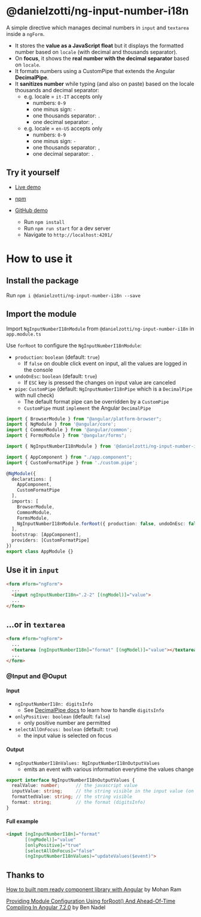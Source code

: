 # @danielzotti/ng-input-number-i18n

A simple directive which manages decimal numbers in `input` and `textarea` inside a `ngForm`.

- It stores the **value as a JavaScript float** but it displays the formatted number based on `locale` (with decimal and thousands separator). 
- On **focus**, it shows the **real number with the decimal separator** based on `locale`.
- It formats numbers using a CustomPipe that extends the Angular **DecimalPipe**.
- It **sanitizes number** while typing (and also on paste) based on the locale thousands and decimal separator:
    - e.g. locale = `it-IT` accepts only
        - numbers: `0-9`
        - one minus sign: `-`
        - one thousands separator: `.`
        - one decimal separator: `,`
    - e.g. locale = `en-US` accepts only
        - numbers: `0-9`
        - one minus sign: `-`
        - one thousands separator: `,`
        - one decimal separator: `.`

## Try it yourself

- [Live demo](https://danielzotti.github.io/ng-input-number-i18n)

- [npm](https://www.npmjs.com/package/@danielzotti/ng-input-number-i18n)


- [GitHub demo](https://github.com/danielzotti/ng-input-number-i18n)
  - Run `npm install`
  - Run `npm run start` for a dev server
  - Navigate to `http://localhost:4201/`

# How to use it

## Install the package

Run `npm i @danielzotti/ng-input-number-i18n --save`

## Import the module

Import `NgInputNumberI18nModule` from `@danielzotti/ng-input-number-i18n` in `app.module.ts`

Use `forRoot` to configure the `NgInputNumberI18nModule`:
- `production`: `boolean` (default: `true`)
    - If `false` on double click event on input, all the values are logged in the console
- `undoOnEsc`: `boolean` (default: `true`)
    - If `ESC` key is pressed the changes on input value are canceled
- `pipe`: `CustomPipe` (default: `NgInputNumberI18nPipe` which is a `DecimalPipe` with null check)
    - The default format pipe can be overridden by a `CustomPipe`
    - `CustomPipe` must `implement` the Angular `DecimalPipe`

```typescript
import { BrowserModule } from "@angular/platform-browser";
import { NgModule } from '@angular/core';
import { CommonModule } from '@angular/common';
import { FormsModule } from "@angular/forms";

import { NgInputNumberI18nModule } from '@danielzotti/ng-input-number-i18n';

import { AppComponent } from "./app.component";
import { CustomFormatPipe } from './custom.pipe';

@NgModule({
  declarations: [
    AppComponent,
    CustomFormatPipe
  ],
  imports: [
    BrowserModule,
    CommonModule,
    FormsModule, 
    NgInputNumberI18nModule.forRoot({ production: false, undoOnEsc: false, pipe: CustomFormatPipe }),
  ],
  bootstrap: [AppComponent],
  providers: [CustomFormatPipe]
})
export class AppModule {}
```

## Use it in `input`

```html
<form #form="ngForm">
  ...
  <input ngInputNumberI18n=".2-2" [(ngModel)]="value">
  ...
</form>
```

## ...or in `textarea`

```html
<form #form="ngForm">
  ...
  <textarea [ngInputNumberI18n]="format" [(ngModel)]="value"></textarea>
  ...
</form>
```

### @Input and @Ouput

#### Input 
- `ngInputNumberI18n: digitsInfo`
    - See [DecimalPipe docs](https://angular.io/api/common/DecimalPipe#parameters) to learn how to handle `digitsInfo`
- `onlyPositive: boolean` (default: `false`)
    - only positive number are permitted
- `selectAllOnFocus: boolean` (default: `true`)
    - the input value is selected on focus   

#### Output
- `ngInputNumberI18nValues: NgInputNumberI18nOutputValues` 
    - emits an event with various information everytime the values change

```typescript
export interface NgInputNumberI18nOutputValues {
  realValue: number;      // the javascript value
  inputValue: string;     // the string visible in the input value (on focus)
  formattedValue: string; // the string visible
  format: string;         // the format (digitsInfo)
}
```

#### Full example

```html
<input [ngInputNumberI18n]="format" 
       [(ngModel)]="value"
       [onlyPositive]="true" 
       [selectAllOnFocus]="false"
       (ngInputNumberI18nValues)="updateValues($event)">
```

## Thanks to

[How to built npm ready component library with Angular](https://codeburst.io/how-to-built-npm-ready-component-library-with-angular-a812a22dc1d5) by Mohan Ram

[Providing Module Configuration Using forRoot() And Ahead-Of-Time Compiling In Angular 7.2.0](https://www.bennadel.com/blog/3565-providing-module-configuration-using-forroot-and-ahead-of-time-compiling-in-angular-7-2-0.htm) by Ben Nadel
